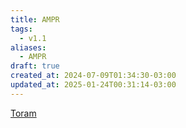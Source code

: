 ```yaml
---
title: AMPR
tags:
  - v1.1
aliases:
  - AMPR
draft: true
created_at: 2024-07-09T01:34:30-03:00
updated_at: 2025-01-24T00:31:14-03:00
---
```


[Toram](content/entrada/2024/07/26/Toram.md)
